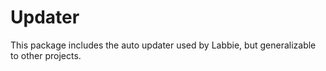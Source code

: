 # Updater

This package includes the auto updater used by Labbie, but generalizable to other projects.